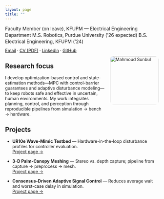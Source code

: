 ```yaml
---
layout: page
title: ""
---
```

<span style="font-size:0.95rem; line-height:1.4;">
Faculty Member (on leave), KFUPM — Electrical Engineering Department  
M.S. Robotics, Purdue University (’26 expected)  
B.S. Electrical Engineering, KFUPM (’24)
</span>

<div style="margin:10px 0;">
  <a href="mailto:your.name@purdue.edu">Email</a> ·
  <a href="/cv/">CV (PDF)</a> ·
  <a href="https://www.linkedin.com/in/YOUR_HANDLE/">LinkedIn</a> ·
  <a href="https://github.com/MSunbulee">GitHub</a>
</div>

<img src="/assets/img/me.jpg" alt="Mahmoud Sunbul" width="160" style="float:right; margin:0 0 12px 18px; border-radius:12px;">

## Research focus
I develop optimization-based control and state-estimation methods—MPC with control-barrier guarantees and adaptive disturbance modeling—to keep robots safe and effective in uncertain, human environments. My work integrates planning, control, and perception through reproducible pipelines from simulation → bench → hardware.

## Projects
- **UR10e Wave-Mimic Testbed** — Hardware-in-the-loop disturbance profiles for controller evaluation.  
  <a href="/projects/ur10e/">Project page →</a>

- **3-D Palm-Canopy Meshing** — Stereo vs. depth capture; pipeline from capture → preprocess → mesh.  
  <a href="/projects/palm-mesh/">Project page →</a>

- **Consensus-Driven Adaptive Signal Control** — Reduces average wait and worst-case delay in simulation.  
  <a href="/projects/traffic-consensus/">Project page →</a>

<div style="clear:both;"></div>
